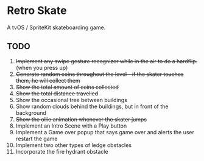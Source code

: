 # Retro Skate

A tvOS / SpriteKit skateboarding game.

## TODO
1. ~~Implement any swipe gesture recognizer while in the air to do a hardflip.~~ (when you press up)
2. ~~Generate random coins throughout the level - if the skater touches them, he will collect them~~
3. ~~Show the total amount of coins collected~~
4. ~~Show the total distance travelled~~
5. Show the occasional tree between buildings
6. Show random clouds behind the buildings, but in front of the background
7. ~~Show the ollie animation whenever the skater jumps~~
8. Implement an Intro Scene with a Play button
9. Implement a Game over popup that says game over and alerts the user restart the game
10. Implement two other types of ledge obstacles
11. Incorporate the fire hydrant obstacle

